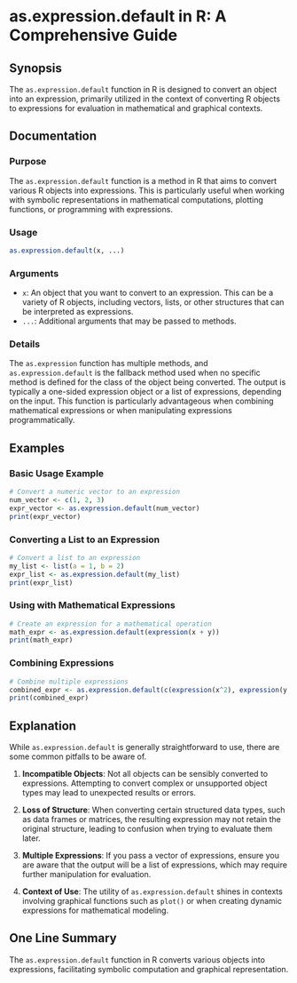 <!--
Meta Description: # as.expression.default in R: A Comprehensive Guide ## Synopsis The `as.expression.default` function in R is designed to convert an object into an exp...
Meta Keywords: expression, expressions, default, when, convert
-->

# as.expression.default in R: A Comprehensive Guide

## Synopsis
The `as.expression.default` function in R is designed to convert an object into an expression, primarily utilized in the context of converting R objects to expressions for evaluation in mathematical and graphical contexts.

## Documentation

### Purpose
The `as.expression.default` function is a method in R that aims to convert various R objects into expressions. This is particularly useful when working with symbolic representations in mathematical computations, plotting functions, or programming with expressions.

### Usage
```R
as.expression.default(x, ...)
```

### Arguments
- `x`: An object that you want to convert to an expression. This can be a variety of R objects, including vectors, lists, or other structures that can be interpreted as expressions.
- `...`: Additional arguments that may be passed to methods.

### Details
The `as.expression` function has multiple methods, and `as.expression.default` is the fallback method used when no specific method is defined for the class of the object being converted. The output is typically a one-sided expression object or a list of expressions, depending on the input. This function is particularly advantageous when combining mathematical expressions or when manipulating expressions programmatically.

## Examples

### Basic Usage Example
```R
# Convert a numeric vector to an expression
num_vector <- c(1, 2, 3)
expr_vector <- as.expression.default(num_vector)
print(expr_vector)
```

### Converting a List to an Expression
```R
# Convert a list to an expression
my_list <- list(a = 1, b = 2)
expr_list <- as.expression.default(my_list)
print(expr_list)
```

### Using with Mathematical Expressions
```R
# Create an expression for a mathematical operation
math_expr <- as.expression.default(expression(x + y))
print(math_expr)
```

### Combining Expressions
```R
# Combine multiple expressions
combined_expr <- as.expression.default(c(expression(x^2), expression(y + z)))
print(combined_expr)
```

## Explanation
While `as.expression.default` is generally straightforward to use, there are some common pitfalls to be aware of. 

1. **Incompatible Objects**: Not all objects can be sensibly converted to expressions. Attempting to convert complex or unsupported object types may lead to unexpected results or errors.
   
2. **Loss of Structure**: When converting certain structured data types, such as data frames or matrices, the resulting expression may not retain the original structure, leading to confusion when trying to evaluate them later.

3. **Multiple Expressions**: If you pass a vector of expressions, ensure you are aware that the output will be a list of expressions, which may require further manipulation for evaluation.

4. **Context of Use**: The utility of `as.expression.default` shines in contexts involving graphical functions such as `plot()` or when creating dynamic expressions for mathematical modeling.

## One Line Summary
The `as.expression.default` function in R converts various objects into expressions, facilitating symbolic computation and graphical representation.